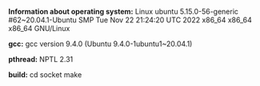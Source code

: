 **Information about operating system:**
Linux ubuntu 5.15.0-56-generic #62~20.04.1-Ubuntu SMP Tue Nov 22 21:24:20 UTC 2022 x86_64 x86_64 x86_64 GNU/Linux

**gcc:**
gcc version 9.4.0 (Ubuntu 9.4.0-1ubuntu1~20.04.1)

**pthread:**
NPTL 2.31

**build:**
cd socket
make